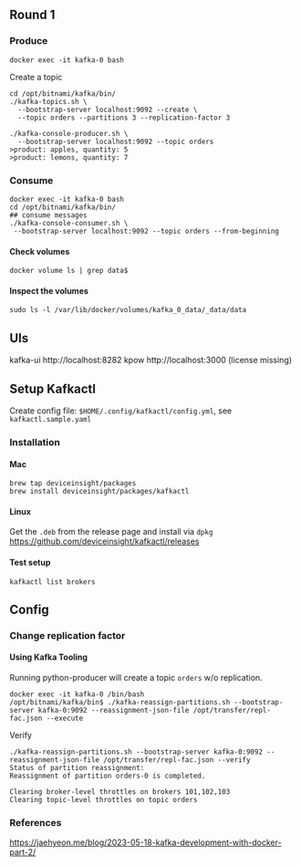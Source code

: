 ## Round 1

### Produce
```
docker exec -it kafka-0 bash
```
Create a topic

```
cd /opt/bitnami/kafka/bin/
./kafka-topics.sh \
  --bootstrap-server localhost:9092 --create \
  --topic orders --partitions 3 --replication-factor 3
```

```
./kafka-console-producer.sh \
  --bootstrap-server localhost:9092 --topic orders
>product: apples, quantity: 5
>product: lemons, quantity: 7
```



### Consume
```
docker exec -it kafka-0 bash
cd /opt/bitnami/kafka/bin/
## consume messages
./kafka-console-consumer.sh \
 --bootstrap-server localhost:9092 --topic orders --from-beginning
```

#### Check volumes
```
docker volume ls | grep data$
```
#### Inspect the volumes
```
sudo ls -l /var/lib/docker/volumes/kafka_0_data/_data/data
```


## UIs

kafka-ui   http://localhost:8282
kpow http://localhost:3000 (license missing)


## Setup Kafkactl

Create config file: `$HOME/.config/kafkactl/config.yml`, see `kafkactl.sample.yaml`

### Installation
#### Mac
```
brew tap deviceinsight/packages
brew install deviceinsight/packages/kafkactl
```

#### Linux
Get the `.deb` from the release page and install via `dpkg`
https://github.com/deviceinsight/kafkactl/releases

#### Test setup
```
kafkactl list brokers
```

## Config
### Change replication factor

#### Using Kafka Tooling

Running python-producer will create a topic `orders` w/o replication.


```
docker exec -it kafka-0 /bin/bash
/opt/bitnami/kafka/bin$ ./kafka-reassign-partitions.sh --bootstrap-server kafka-0:9092 --reassignment-json-file /opt/transfer/repl-fac.json --execute
```

Verify
```
./kafka-reassign-partitions.sh --bootstrap-server kafka-0:9092 --reassignment-json-file /opt/transfer/repl-fac.json --verify
Status of partition reassignment:
Reassignment of partition orders-0 is completed.

Clearing broker-level throttles on brokers 101,102,103
Clearing topic-level throttles on topic orders
```


### References
https://jaehyeon.me/blog/2023-05-18-kafka-development-with-docker-part-2/
